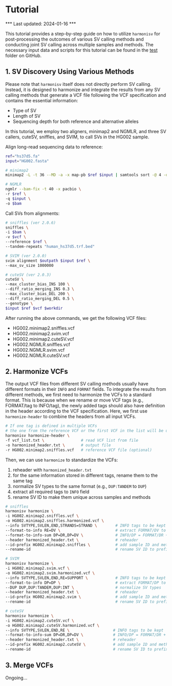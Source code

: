 # Tutorial

*** Last updated: 2024-01-16 ***

This tutorial provides a step-by-step guide on how to utilize `harmonisv` for post-processing the outcomes of various SV calling methods and conducting joint SV calling across multiple samples and methods. The necessary input data and scripts for this tutorial can be found in the [test] folder on GitHub.

## 1. SV Discovery Using Various Methods

Please note that `harmonisv` itself does not directly perform SV calling. Instead, it is designed to harmonize and integrate the results from any SV calling methods that generate a VCF file following the VCF specification and contains the essential information:

- Type of SV
- Length of SV
- Sequencing depth for both reference and alternative alleles

In this tutorial, we employ two aligners, minimap2 and NGMLR, and three SV callers, cuteSV, sniffles, and SVIM, to call SVs in the HG002 sample.

Align long-read sequencing data to reference:

```bash
ref="hs37d5.fa"
input="HG002.fasta"

# minimap2
minimap2 -L -t 36 --MD -a -x map-pb $ref $input | samtools sort -@ 4 -o $bam

# NGMLR
ngmlr --bam-fix -t 40 -x pacbio \
-r $ref \
-q $input \
-o $bam
```

Call SVs from alignments:

```bash
# sniffles (ver 2.0.6)
sniffles \
-i $bam \
-v $vcf \
--reference $ref \
--tandem-repeats "human_hs37d5.trf.bed"

# SVIM (ver 2.0.0)
svim alignment $outpath $input $ref \
--max_sv_size 1000000

# cuteSV (ver 2.0.3)
cuteSV \
--max_cluster_bias_INS 100 \
--diff_ratio_merging_INS 0.3 \
--max_cluster_bias_DEL 200 \
--diff_ratio_merging_DEL 0.5 \
--genotype \
$input $ref $vcf $workdir

```

After running the above commands, we get the following VCF files:

- HG002.minimap2.sniffles.vcf
- HG002.minimap2.svim.vcf
- HG002.minimap2.cuteSV.vcf
- HG002.NGMLR.sniffles.vcf
- HG002.NGMLR.svim.vcf
- HG002.NGMLR.cuteSV.vcf

## 2. Harmonize VCFs

The output VCF files from different SV calling methods usually have different formats in their `INFO` and `FORMAT` fields. To integrate the results from different methods, we first need to harmonize the VCFs to a standard format. This is because when we rename or move VCF tags (e.g., FORMAT/tag to INFO/tag), the newly added tags should also have definition in the header according to the VCF specification. Here, we first use `harmonize-header` to combine the headers from all input VCFs.

```bash
# If one tag is defined in multiple VCFs
# the one from the reference VCF or the first VCF in the list will be used
harmonisv harmonize-header \
-f vcf_list.txt \                # read VCF list from file
-o harmonized_header.txt \       # output file
-r HG002.minimap2.sniffles.vcf   # reference VCF file (optional)
```

Then, we can use `harmonize` to standardize the VCFs:

1. reheader with `harmonized_header.txt`
2. for the same information stored in different tags, rename them to the same tag
3. normalize SV types to the same format (e.g., `DUP:TANDEM` to `DUP`)
4. extract all required tags to `INFO` field
5. rename SV ID to make them unique across samples and methods

```bash
# sniffles
harmonisv harmonize \
-i HG002.minimap2.sniffles.vcf \
-o HG002.minimap2.sniffles.harmonized.vcf \
--info SVTYPE,SVLEN,END,STRANDS=STRAND \        # INFO tags to be kept
--format-to-info RE=DV \                        # extract FORMAT/DV to INFO/RE
--format-to-info-sum DP=DR,DP=DV \              # INFO/DP = FORMAT/DR + FORMAT/DV
--header harmonized_header.txt \                # reheader
--id-prefix HG002.minimap2.sniffles \           # add sample ID and method as prefix to SV ID
--rename-id                                     # rename SV ID to prefix.chr.svtype.number

# SVIM
harmonisv harmonize \
-i HG002.minimap2.svim.vcf \
-o HG002.minimap2.svim.harmonized.vcf \
--info SVTYPE,SVLEN,END,RE=SUPPORT \            # INFO tags to be kept
--format-to-info DP=DP \                        # extract FORMAT/DP to INFO/DP
--DUP DUP,DUP:TANDEM,DUP:INT \                  # normalize SV types
--header harmonized_header.txt \                # reheader
--id-prefix HG002.minimap2.svim \               # add sample ID and method as prefix to SV ID
--rename-id                                     # rename SV ID to prefix.chr.svtype.number

# cuteSV
harmonisv harmonize \
-i HG002.minimap2.cuteSV.vcf \
-o HG002.minimap2.cuteSV.harmonized.vcf \
--info SVTYPE,SVLEN,END,RE \                   # INFO tags to be kept
--format-to-info-sum DP=DR,DP=DV \             # INFO/DP = FORMAT/DR + FORMAT/DV
--header harmonized_header.txt \               # reheader    
--id-prefix HG002.minimap2.cuteSV \            # add sample ID and method as prefix to SV ID
--rename-id                                    # rename SV ID to prefix.chr.svtype.number
```

## 3. Merge VCFs
Ongoing...

[test]: https://github.com/Han-Cao/HarmoniSV/tree/master/test